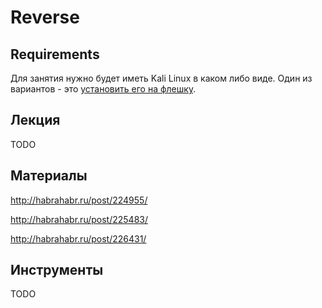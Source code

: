 Reverse
=======

## Requirements

Для занятия нужно будет иметь Kali Linux в каком либо виде. Один из вариантов - это [установить его на флешку](http://docs.kali.org/downloading/kali-linux-live-usb-install).


## Лекция

TODO


## Материалы

http://habrahabr.ru/post/224955/

http://habrahabr.ru/post/225483/

http://habrahabr.ru/post/226431/


## Инструменты

TODO
